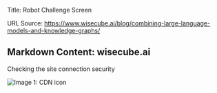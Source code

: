 Title: Robot Challenge Screen

URL Source: https://www.wisecube.ai/blog/combining-large-language-models-and-knowledge-graphs/

Markdown Content:
wisecube.ai
-----------

Checking the site connection security

![Image 1: CDN icon](https://d1rozh26tys225.cloudfront.net/loader.svg)

